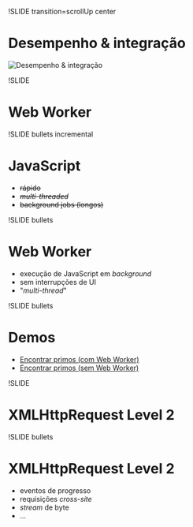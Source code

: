 !SLIDE transition=scrollUp center

# Desempenho & integração #

![Desempenho & integração](performance_integration.png)


!SLIDE

# Web Worker #

!SLIDE bullets incremental

# JavaScript #

* <strike>rápido</strike>
* <strike>_multi-threaded_</strike>
* <strike>background jobs (longos)</strike>

!SLIDE bullets

# Web Worker #

* execução de JavaScript em _background_
* sem interrupções de UI
* "_multi-thread_"

!SLIDE bullets

# Demos #

* [Encontrar primos (com Web Worker)](http://html5demos.com/worker)
* [Encontrar primos (sem Web Worker)](http://html5demos.com/non-worker)




!SLIDE

# XMLHttpRequest Level 2 #

!SLIDE bullets

# XMLHttpRequest Level 2 #

* eventos de progresso
* requisições _cross-site_
* _stream_ de byte
* ...
